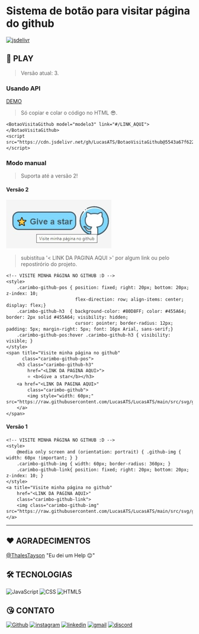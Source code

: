 # Sistema de botão para visitar página do github

[![jsdelivr](https://data.jsdelivr.com/v1/package/gh/LucasATS/BotaoVisitaGithub/badge)](https://www.jsdelivr.com/package/gh/LucasATS/BotaoVisitaGithub)

## __📂 PLAY__

> Versão atual: 3.

### Usando API

[DEMO](https://lucasats.github.io/BotaoVisitaGithub/)

> Só copiar e colar o código no HTML 😎.

    <BotaoVisitaGithub model="modelo3" link="#/LINK_AQUI"></BotaoVisitaGithub>
    <script src="https://cdn.jsdelivr.net/gh/LucasATS/BotaoVisitaGithub@5543a67f6227cb9bdb380625b51983b56a10c9ba/BotaoVisitaGithub.js"></script>

### Modo manual

> Suporta até a versão 2!

#### Versão 2

![Exemplo](https://raw.githubusercontent.com/LucasATS/BotaoVisitaGithub/main/img/Exemplo%20btn%20visita%20github.jpeg)

> subistitua '< LINK DA PAGINA AQUI >' por algum link ou pelo repostirório do projeto.

    <!-- VISITE MINHA PÁGINA NO GITHUB :D -->
    <style> 
        .carimbo-github-pos { position: fixed; right: 20px; bottom: 20px; z-index: 10;  
                              flex-direction: row; align-items: center; display: flex;}
        .carimbo-github-h3  { background-color: #80D8FF; color: #455A64; border: 2px solid #455A64; visibility: hidden;
                              cursor: pointer; border-radius: 12px; padding: 5px; margin-right: 5px; font: 16px Arial, sans-serif;}
        .carimbo-github-pos:hover .carimbo-github-h3 { visibility: visible; }
    </style>
    <span title="Visite minha página no github" 
          class="carimbo-github-pos">
        <h3 class="carimbo-github-h3"
            href="<LINK DA PAGINA AQUI>">
            ⭐ <b>Give a star</b></h3>
        <a href="<LINK DA PAGINA AQUI>"
            class="carimbo-github">
            <img style="width: 60px;" src="https://raw.githubusercontent.com/LucasATS/LucasATS/main/src/svg/github.svg">
        </a>
    </span>

#### Versão 1

    <!-- VISITE MINHA PÁGINA NO GITHUB :D -->
    <style> 
        @media only screen and (orientation: portrait) { .github-img { width: 60px !important; } }
        .carimbo-github-img { width: 60px; border-radius: 360px; }
        .carimbo-github-link{ position: fixed; right: 20px; bottom: 20px; z-index: 10; }
    </style>
    <a title="Visite minha página no github" 
        href="<LINK DA PAGINA AQUI>"
        class="carimbo-github-link">
        <img class="carimbo-github-img" src="https://raw.githubusercontent.com/LucasATS/LucasATS/main/src/svg/github.svg">
    </a>

---

## __❤ AGRADECIMENTOS__
[@ThalesTayson](https://github.com/ThalesTayson) "Eu dei um Help 😌"

## __🛠 TECNOLOGIAS__ 

![JavaScript](https://img.shields.io/badge/JavaScript-323330?style=for-the-badge&logo=javascript&logoColor=F7DF1E)
![CSS](https://img.shields.io/badge/CSS3-1572B6?style=for-the-badge&logo=css3&logoColor=white)
![HTML5](https://img.shields.io/badge/HTML5-E34F26?style=for-the-badge&logo=html5&logoColor=white)

## __😘 CONTATO__ <ALTERE APENAS OS LINKS DOS HREF>
<p align="left">
  <a href="https://github.com/LucasATS/"><img src="https://img.shields.io/badge/GitHub-100000?style=for-the-badge&amp;logo=github&amp;logoColor=white" alt="Github"></a>
  <a href="https://www.instagram.com/lukaolmd/"><img src="https://img.shields.io/badge/Instagram-E4405F?style=for-the-badge&amp;logo=instagram&amp;logoColor=white" alt="instagram"></a>
  <a href="https://www.linkedin.com/in/lucas-almeida-tiburtino-da-silva/"><img src="https://img.shields.io/badge/LinkedIn-0077B5?style=for-the-badge&amp;logo=linkedin&amp;logoColor=white" alt="linkedin"></a>
  <a href="mailto:lucas.almida.da.silva@gmail.com"><img src="https://img.shields.io/badge/Gmail-D14836?style=for-the-badge&logo=gmail&logoColor=white" alt="gmail"></a> 
  <a href="https://discord.com/channels/@Lucas%20ATS#9901"><img src="https://img.shields.io/badge/Discord-5865F2?style=for-the-badge&logo=discord&logoColor=white" alt="discord"></a>  
</p>
